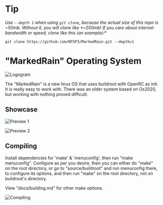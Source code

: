 # Tip

**Use `--depth 1` when using `git clone`, because the actual size of this repo is ~50mb. Without it, you will clone like *~200mb*! If you care about internet bandwidth or speed, clone like this (an example):**

```git clone https://github.com/NTSP3/MarkedRain.git --depth=1```

# "MarkedRain" Operating System

![Logogram](media/Logograms/Full.png)

The "MarkedRain" is a new linux OS that uses buildroot with OpenRC as init. It is really easy to work with. There was an older system based on Os2020, but working with nothing proved difficult.

## Showcase

![Preview 1](media/preview1.gif "MarkedRain OS preview 1")

![Preview 2](media/preview2.png "MarkedRain OS preview 2")

## Compiling

Install dependencies for 'make' & 'menuconfig', then run "make menuconfig". Configure as per you desire, then you can either do "make" on the root directory, or go to "source/buildroot" and run menuconfig there, to configure its options, and then run "make" on the root directory, not on buildroot's directory.

View "docs/building.md" for other make options.

![Compiling](media/preview3.gif "MarkedRain compiling preview")